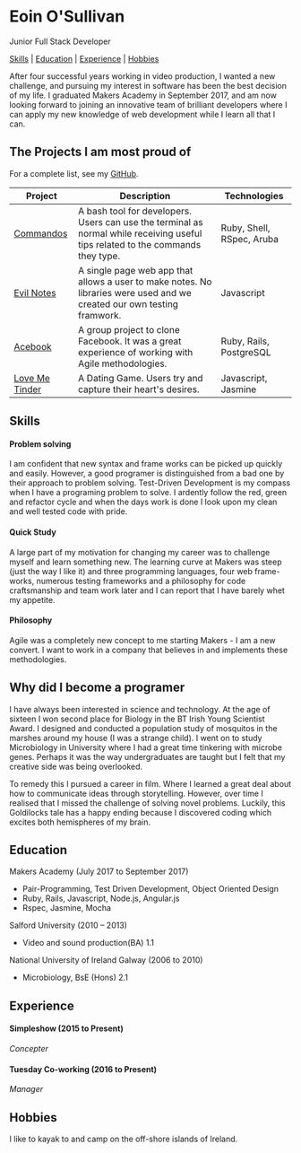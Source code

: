 # Eoin O'Sullivan
Junior Full Stack Developer

[Skills](#skills) | [Education](#education) | [Experience](#experience) | [Hobbies](#hobbies)

After four successful years working in video production, I wanted a new challenge, and pursuing my interest in software has been the best decision of my life. I graduated Makers Academy in September 2017, and am now looking forward to joining an innovative team of brilliant developers where I can apply my new knowledge of web development while I learn all that I can. 

## The Projects I am most proud of
For a complete list, see my [GitHub](https://github.com/EOSullivanBerlin?tab=repositories).

| Project   | Description | Technologies |
|---        |---         |---           |
| [Commandos](https://github.com/EOSullivanBerlin/commandos) | A bash tool for developers. Users can use the terminal as normal while receiving useful tips related to the commands they type. | Ruby, Shell, RSpec, Aruba |
|[Evil Notes](https://github.com/EOSullivanBerlin/notes-app)| A single page web app that allows a user to make notes. No libraries were used and we created our own testing framwork. | Javascript|
|[Acebook](https://github.com/EOSullivanBerlin/acebook-remote-july-2017)| A group project to clone Facebook. It was a great experience of working with Agile methodologies. | Ruby, Rails, PostgreSQL|
|[Love Me Tinder](https://github.com/EOSullivanBerlin/love-me-tinder)| A Dating Game. Users try and capture their heart's desires. | Javascript, Jasmine|

## Skills

#### Problem solving
I am confident that new syntax and frame works can be picked up quickly and easily. However, a good programer is distinguished from a bad one by their approach to problem solving. Test-Driven Development is my compass when I have a programing problem to solve. I ardently follow the red, green and refactor cycle and when the days work is done I look upon my clean and well tested code with pride.

#### Quick Study 
A large part of my motivation for changing my career was to challenge myself and learn something new. The learning curve at Makers was steep (just the way I like it) and three programming languages, four web frame-works, numerous testing frameworks and a philosophy for code craftsmanship and team work later and I can report that I have barely whet my appetite.

#### Philosophy
Agile was a completely new concept to me starting Makers - I am a new convert. I want to work in a company that believes in and implements these methodologies.	

## Why did I become a programer
I have always been interested in science and technology. At the age of sixteen I won second place for Biology in the BT Irish Young Scientist Award. I designed and conducted a population study of mosquitos in the marshes around my house (I was a strange child). I went on to study Microbiology in University where I had a great time tinkering with microbe genes. Perhaps it was the way undergraduates are taught but I felt that my creative side was being overlooked. 

To remedy this I pursued a career in film. Where I learned a great deal about how to communicate ideas through storytelling. However, over time I realised that I missed the challenge of solving novel problems. Luckily, this Goldilocks tale has a happy ending because I discovered coding which excites both hemispheres of my brain.

## Education 
Makers Academy (July 2017 to September 2017)
* Pair-Programming, Test Driven Development, Object Oriented Design
* Ruby, Rails, Javascript, Node.js, Angular.js
* Rspec, Jasmine, Mocha

Salford University (2010 – 2013)
* Video and sound production(BA) 1.1

National University of Ireland Galway (2006 to 2010)
* Microbiology, BsE (Hons) 2.1

## Experience
#### Simpleshow (2015 to Present)    
*Concepter*  

#### Tuesday Co-working (2016 to Present)   
*Manager*  

## Hobbies
I like to kayak to and camp on the off-shore islands of Ireland. 
